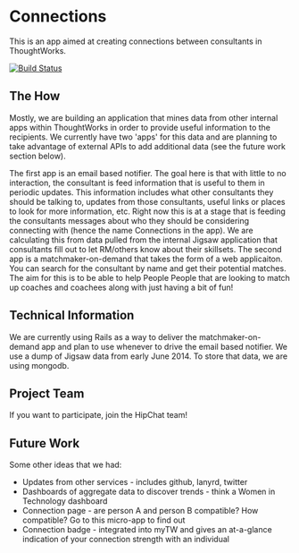 # Connections

This is an app aimed at creating connections between consultants in ThoughtWorks.

[![Build Status](https://snap-ci.com/thoughtworks/connections/branch/master/build_image)](https://snap-ci.com/thoughtworks/connections/branch/master)

## The How

Mostly, we are building an application that mines data from other internal apps within ThoughtWorks in order to provide useful information to the recipients. 
We currently have two 'apps' for this data and are planning to take advantage of external APIs to add additional data (see the future work section below). 

The first app is an email based notifier. The goal here is that with little to no interaction, the consultant is feed information that is useful to them in periodic updates. This information includes what other consultants they should be talking to, updates from those consultants, useful links or places to look for more information, etc. Right now this is at a stage that is feeding the consultants messages about who they should be considering connecting with (hence the name Connections in the app). We are calculating this from data pulled from the internal Jigsaw application that consultants fill out to let RM/others know about their skillsets.
The second app is a matchmaker-on-demand that takes the form of a web applicaiton. You can search for the consultant by name and get their potential matches. The aim for this is to be able to help People People that are looking to match up coaches and coachees along with just having a bit of fun!

## Technical Information

We are currently using Rails as a way to deliver the matchmaker-on-demand app and plan to use whenever to drive the email based notifier. We use a dump of Jigsaw data from early June 2014. To store that data, we are using mongodb.

## Project Team

If you want to participate, join the HipChat team!

## Future Work

Some other ideas that we had:

* Updates from other services - includes github, lanyrd, twitter
* Dashboards of aggregate data to discover trends - think a Women in Technology dashboard
* Connection page - are person A and person B compatible? How compatible? Go to this micro-app to find out
* Connection badge - integrated into myTW and gives an at-a-glance indication of your connection strength with an individual
